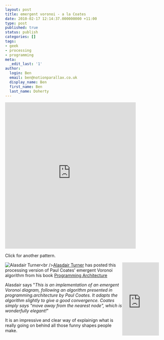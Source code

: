 ```yaml
---
layout: post
title: emergent voronoi - a la Coates
date: 2010-02-17 12:14:37.000000000 +11:00
type: post
published: true
status: publish
categories: []
tags:
- geek
- processing
- programming
meta:
  _edit_last: '1'
author:
  login: Ben
  email: ben@notionparallax.co.uk
  display_name: Ben
  first_name: Ben
  last_name: Doherty
---
```

<p><iframe width="428" height="480" scrolling="no" frameborder="0" src="http://www.openprocessing.org/visuals/iframe.php?visualID=7571&width=400&height=400">There really should be an iframe here :( </iframe></p>
<p>
  Click for another pattern.</p>
<p><div style="float:right;">
<iframe src="http://rcm-uk.amazon.co.uk/e/cm?lt1=_blank&bc1=FFFFFF&IS2=1&bg1=FFFFFF&fc1=000000&lc1=0000FF&t=notioparal-21&o=2&p=8&l=as1&m=amazon&f=ifr&md=0M5A6TN3AXP2JHJBWT02&asins=0415451884" style="width:120px;height:240px;" scrolling="no" marginwidth="0" marginheight="0" frameborder="0">There really should be an iframe here :( </iframe></div>
<p><img style="float:left;" src="{{ site.baseurl }}/assets/avatar.php?gravatar_id=83cc0719bd5c4cf5817d2d721b53cd15" alt="Alasdair Turner<br />
" /><a href="http://www.openprocessing.org/portal/?userID=1033">Alasdair Turner</a> has posted this processing version of Paul Coates' emergent Voronoi algorithm from his book <a href="http://www.amazon.co.uk/Programming-Architecture-Paul-Coates/dp/0415451884">Programming Architecture</a>  </p>
<p>Alasdair says "<em>This is an implementation of an emergent Voronoi diagram, following an algorithm presented in programming.architecture by Paul Coates. It adapts the algorithm slightly to give a good convergence. Coates simply says "move away from the nearest node", which is wonderfully elegant!</em>"</p>
<p>It is an impressive and clear way of explainign what is really going on behind all those funny shapes people make.</p></p>
